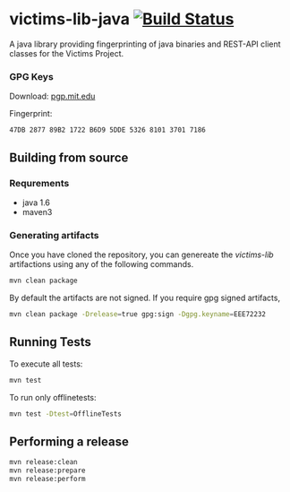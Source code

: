 victims-lib-java [![Build Status](https://travis-ci.org/victims/victims-lib-java.png)](https://travis-ci.org/victims/victims-lib-java)
================

A java library providing fingerprinting of java binaries and REST-API client classes for the Victims Project.

### GPG Keys
Download: [pgp.mit.edu](http://pgp.mit.edu:11371/pks/lookup?search=0xEEE72232&op=index)

Fingerprint:
```
47DB 2877 89B2 1722 B6D9 5DDE 5326 8101 3701 7186
```
## Building from source
### Requrements
* java 1.6
* maven3

### Generating artifacts
Once you have cloned the repository, you can genereate the _victims-lib_ artifactions using any of the following commands.
```sh
mvn clean package
```
By default the artifacts are not signed. If you require gpg signed artifacts,
```sh
mvn clean package -Drelease=true gpg:sign -Dgpg.keyname=EEE72232
```
## Running Tests
To execute all tests:
```sh
mvn test
```
To run only offlinetests:
```sh
mvn test -Dtest=OfflineTests
```
## Performing a release
```sh
mvn release:clean
mvn release:prepare
mvn release:perform
```

